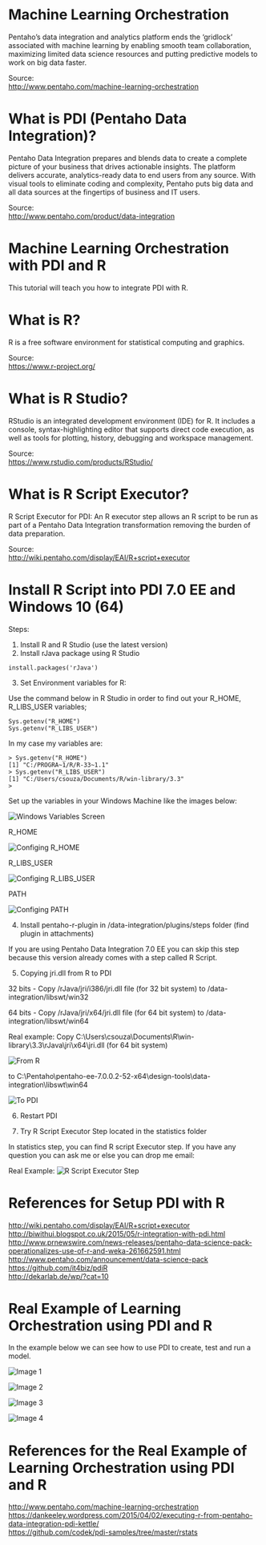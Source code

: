 # Machine Learning Orchestration
Pentaho’s data integration and analytics platform ends the ‘gridlock’ associated with machine learning by enabling smooth team collaboration, maximizing limited data science resources and putting predictive models to work on big data faster.

Source:<BR>
http://www.pentaho.com/machine-learning-orchestration <BR>

# What is PDI (Pentaho Data Integration)?

Pentaho Data Integration prepares and blends data to create a complete picture of your business that drives actionable insights. The platform delivers accurate, analytics-ready data to end users from any source. With visual tools to eliminate coding and complexity, Pentaho puts big data and all data sources at the fingertips of business and IT users.

Source: <BR>
http://www.pentaho.com/product/data-integration<BR>

# Machine Learning Orchestration with PDI and R

This tutorial will teach you how to integrate PDI with R.

# What is R?

R is a free software environment for statistical computing and graphics.

Source: <BR>
https://www.r-project.org/ <BR>

# What is R Studio?

RStudio is an integrated development environment (IDE) for R. It includes a console, syntax-highlighting editor that supports direct code execution, as well as tools for plotting, history, debugging and workspace management.

Source: <BR>
https://www.rstudio.com/products/RStudio/ <BR>


# What is R Script Executor?
R Script Executor for PDI: An R executor step allows an R script to be run as part of a Pentaho Data Integration transformation removing the burden of data preparation.

Source: <BR>
http://wiki.pentaho.com/display/EAI/R+script+executor<BR>

# Install R Script into PDI 7.0 EE and Windows 10 (64)

Steps:

1. Install R and R Studio (use the latest version)
2. Install rJava package using R Studio

```
install.packages('rJava')
```

3. Set Environment variables for R:

Use the command below in R Studio in order to find out your R_HOME, R_LIBS_USER variables;

```
Sys.getenv("R_HOME")
Sys.getenv("R_LIBS_USER")

```

In my case my variables are:

```
> Sys.getenv("R_HOME")
[1] "C:/PROGRA~1/R/R-33~1.1"
> Sys.getenv("R_LIBS_USER")
[1] "C:/Users/csouza/Documents/R/win-library/3.3"
> 
```

Set up the variables in your Windows Machine like the images below:

![Windows Variables Screen](https://github.com/caiomsouza/machine-learning-orchestration/blob/master/samples/r/images/pdi_integration_with_r7.PNG)

R_HOME

![Configing R_HOME](https://github.com/caiomsouza/machine-learning-orchestration/blob/master/samples/r/images/pdi_integration_with_r8.PNG)

R_LIBS_USER

![Configing R_LIBS_USER](https://github.com/caiomsouza/machine-learning-orchestration/blob/master/samples/r/images/pdi_integration_with_r9.PNG)

PATH 

![Configing PATH](https://github.com/caiomsouza/machine-learning-orchestration/blob/master/samples/r/images/pdi_integration_with_r10.PNG)


4. Install pentaho-r-plugin in /data-integration/plugins/steps folder  (find plugin in attachments)

If you are using Pentaho Data Integration 7.0 EE you can skip this step because this version already comes with a step called R Script.

5. Copying jri.dll from R to PDI

32 bits - Copy /rJava/jri/i386/jri.dll file (for 32 bit system) to /data-integration/libswt/win32

64 bits - Copy /rJava/jri/x64/jri.dll file (for 64 bit system) to /data-integration/libswt/win64

Real example: 
Copy C:\Users\csouza\Documents\R\win-library\3.3\rJava\jri\x64\jri.dll (for 64 bit system) 

![From R](https://github.com/caiomsouza/machine-learning-orchestration/blob/master/samples/r/images/pdi_integration_with_r6.PNG)

to C:\Pentaho\pentaho-ee-7.0.0.2-52-x64\design-tools\data-integration\libswt\win64

![To PDI]( https://github.com/caiomsouza/machine-learning-orchestration/blob/master/samples/r/images/pdi_integration_with_r5.PNG )


6. Restart PDI

7. Try R Script Executor Step located in the statistics folder

In statistics step, you can find R script Executor step.
If you have any question you can ask me or else you can drop me email:

Real Example:
![R Script Executor Step](https://github.com/caiomsouza/machine-learning-orchestration/blob/master/samples/r/images/pdi_integration_with_r.PNG)


# References for Setup PDI with R
http://wiki.pentaho.com/display/EAI/R+script+executor <BR>
http://biwithui.blogspot.co.uk/2015/05/r-integration-with-pdi.html <BR>
http://www.prnewswire.com/news-releases/pentaho-data-science-pack-operationalizes-use-of-r-and-weka-261662591.html <BR>
http://www.pentaho.com/announcement/data-science-pack <BR>
https://github.com/it4biz/pdiR <BR>
http://dekarlab.de/wp/?cat=10 <BR>


# Real Example of Learning Orchestration using PDI and R

In the example below we can see how to use PDI to create, test and run a model.

![Image 1](https://github.com/caiomsouza/machine-learning-orchestration/blob/master/samples/r/images/pdi_integration_with_r.PNG)

![Image 2](https://github.com/caiomsouza/machine-learning-orchestration/blob/master/samples/r/images/pdi_integration_with_r2.PNG)

![Image 3](https://github.com/caiomsouza/machine-learning-orchestration/blob/master/samples/r/images/pdi_integration_with_r3.PNG)

![Image 4](https://github.com/caiomsouza/machine-learning-orchestration/blob/master/samples/r/images/pdi_integration_with_r4.PNG)


# References for the Real Example of Learning Orchestration using PDI and R
http://www.pentaho.com/machine-learning-orchestration <BR>
https://dankeeley.wordpress.com/2015/04/02/executing-r-from-pentaho-data-integration-pdi-kettle/ <BR>
https://github.com/codek/pdi-samples/tree/master/rstats <BR>
